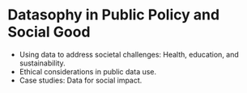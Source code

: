 # Datasophy in Public Policy and Social Good

- Using data to address societal challenges: Health, education, and sustainability.
- Ethical considerations in public data use.
- Case studies: Data for social impact.
